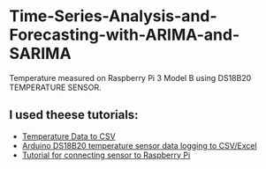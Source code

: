 # Time-Series-Analysis-and-Forecasting-with-ARIMA-and-SARIMA
Temperature measured on Raspberry Pi 3 Model B using DS18B20 TEMPERATURE SENSOR.
## I used theese tutorials: 
 - [Temperature Data to CSV](https://www.raspberrypi.org/forums/viewtopic.php?t=208234 "Temperature Data to CSV")
 - [Arduino DS18B20 temperature sensor data logging to CSV/Excel](https://www.youtube.com/watch?v=gPGU_gb9f5I&t=304s "Arduino DS18B20 temperature sensor data logging to CSV/Excel")
 - [Tutorial for connecting sensor to Raspberry Pi](https://www.circuitbasics.com/raspberry-pi-ds18b20-temperature-sensor-tutorial/ "Tutorial for connecting sensor to Raspberry Pi")
